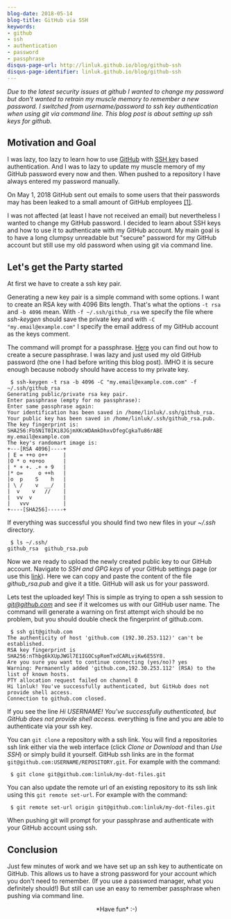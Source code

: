 ```yaml
---
blog-date: 2018-05-14
blog-title: GitHub via SSH
keywords:
- github
- ssh
- authentication
- password
- passphrase
disqus-page-url: http://linluk.github.io/blog/github-ssh
disqus-page-identifier: linluk.github.io/blog/github-ssh
---
```



*Due to the latest security issues at github I wanted to change my password but
don't wanted to retrain my muscle memory to remember a new password.
I switched from username/password to ssh key authentication when using git via
command line. This blog post is about setting up ssh keys for github.*


Motivation and Goal
-------------------

I was lazy, too lazy to learn how to use [GitHub](https://github.com/) with [SSH
key](https://en.wikipedia.org/wiki/Secure_Shell) based authentication.  And I
was to lazy to update my muscle memory of my GitHub password every now and then.
When pushed to a repository I have always entered my password manually.

On May 1, 2018 GitHub sent out emails to some users that their passwords may has
been leaked to a small amount of GitHub employees
[[1]](https://www.bleepingcomputer.com/news/security/github-accidentally-recorded-some-plaintext-passwords-in-its-internal-logs/).

I was not affected (at least I have not received an email) but nevertheless I
wanted to change my GitHub password. I decided to learn about SSH keys and how
to use it to authenticate with my GitHub account. My main goal is to have a
long clumpsy unreadable but "secure" password for my GitHub account but still
use my old password when using git via command line.


Let's get the Party started
---------------------------

At first we have to create a ssh key pair.

Generating a new key pair is a simple command with some options.
I want to create an RSA key with 4096 Bits length. That's what the options `-t
rsa` and `-b 4096` mean. With `-f ~/.ssh/github_rsa` we specify the file where
*ssh-keygen* should save the private key and with `-C "my.email@example.com"` I
specify the email address of my GitHub account as the keys comment.

The command will prompt for a passphrase. [Here](http://www.useapassphrase.com/)
you can find out how to create a secure passphrase. I was lazy and just used my
old GitHub password (the one I had before writing this blog post). IMHO it is
secure enough because nobody should have access to my private key.

```
 $ ssh-keygen -t rsa -b 4096 -C "my.email@example.com.com" -f ~/.ssh/github_rsa
Generating public/private rsa key pair.
Enter passphrase (empty for no passphrase): 
Enter same passphrase again: 
Your identification has been saved in /home/linluk/.ssh/github_rsa.
Your public key has been saved in /home/linluk/.ssh/github_rsa.pub.
The key fingerprint is:
SHA256:Fb5N1T0IKi8JGjmXKcWDAmkDhxvDfegCgkaTu86rABE my.email@example.com
The key's randomart image is:
+---[RSA 4096]----+
| E = ++o o++     |
|O * o +o+oo      |
| * + +. .+ + 9   |
|* o=     o ++h   |
|o  p    S    h   |
| \ /    v  __/   |
|  v    v   //    |
|  vv  v          |
|   vvv           |
+----[SHA256]-----+
```

If everything was successful you should find two new files in your *~/.ssh*
directory.

```
 $ ls ~/.ssh/
github_rsa  github_rsa.pub
```

Now we are ready to upload the newly created public key to our GitHub account.
Navigate to *SSH and GPG keys* of your GitHub settings page (or use this
[link](https://github.com/settings/keys)). Here we can copy and paste
the content of the file *github_rsa.pub* and give it a title. GitHub will ask
us for your password.

Lets test the uploaded key! This is simple as trying to open a ssh session to
*git@github.com* and see if it welcomes us with our GitHub user name. The
command will generate a warning on first attempt wich should be no problem, but
you should double check the fingerprint of github.com.

```
 $ ssh git@github.com
The authenticity of host 'github.com (192.30.253.112)' can't be established.
RSA key fingerprint is SHA256:nThbg6kXUpJWGl7E1IGOCspRomTxdCARLviKw6E5SY8.
Are you sure you want to continue connecting (yes/no)? yes
Warning: Permanently added 'github.com,192.30.253.112' (RSA) to the list of known hosts.
PTY allocation request failed on channel 0
Hi linluk! You've successfully authenticated, but GitHub does not provide shell access.
Connection to github.com closed.
```

If you see the line *Hi USERNAME! You've successfully authenticated, but GitHub
does not provide shell access.* everything is fine and you are able to
authenticate via your ssh key.

You can `git clone` a repository with a ssh link. You will find a repositories
ssh link either via the web interface (click *Clone or Download* and than *Use
SSH*) or simply build it yourself. GitHub ssh links are in the format
`git@github.com:USERNAME/REPOSITORY.git`. For example with the command:

```
 $ git clone git@github.com:linluk/my-dot-files.git
```

You can also update the remote url of an existing repository to its ssh link
using this `git remote set-url`. For example with the command:

```
 $ git remote set-url origin git@github.com:linluk/my-dot-files.git
```

When pushing git will prompt for your passphrase and authenticate with your
GitHub account using ssh.



Conclusion
----------

Just few minutes of work and we have set up an ssh key to authenticate on
GitHub. This allows us to have a strong password for your account which you
don't need to remember. (If you use a password manager, what you definitely
should!) But still can use an easy to remember passphrase when pushing via
command line.


<center>
*Have fun* :-)
</center>
<br/>


